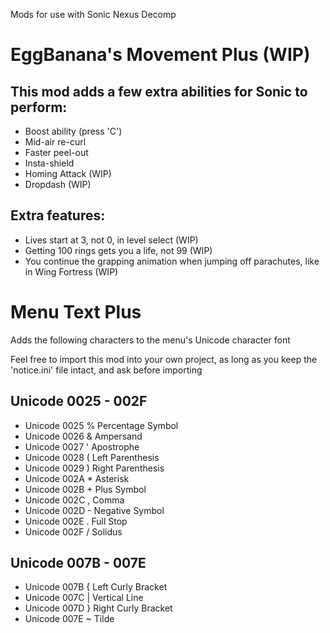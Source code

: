 Mods for use with Sonic Nexus Decomp



# EggBanana's Movement Plus (WIP)

## This mod adds a few extra abilities for Sonic to perform:
+ Boost ability (press 'C')
+ Mid-air re-curl
+ Faster peel-out
+ Insta-shield
+ Homing Attack (WIP)
+ Dropdash (WIP)


## Extra features:
+ Lives start at 3, not 0, in level select (WIP)
+ Getting 100 rings gets you a life, not 99 (WIP)
+ You continue the grapping animation when jumping off parachutes, like in Wing Fortress (WIP)



# Menu Text Plus

Adds the following characters to the menu's Unicode character font

Feel free to import this mod into your own project, as long as you keep the 'notice.ini' file intact, and ask before importing

## Unicode 0025 - 002F
+ Unicode 0025  %  Percentage Symbol
+ Unicode 0026  &  Ampersand
+ Unicode 0027  '  Apostrophe
+ Unicode 0028  (  Left Parenthesis
+ Unicode 0029  )  Right Parenthesis
+ Unicode 002A  *  Asterisk
+ Unicode 002B  +  Plus Symbol
+ Unicode 002C  ,  Comma
+ Unicode 002D  -  Negative Symbol
+ Unicode 002E  .  Full Stop
+ Unicode 002F  /  Solidus


## Unicode 007B - 007E
+ Unicode 007B  {  Left Curly Bracket
+ Unicode 007C  |  Vertical Line
+ Unicode 007D  }  Right Curly Bracket
+ Unicode 007E  ~  Tilde

